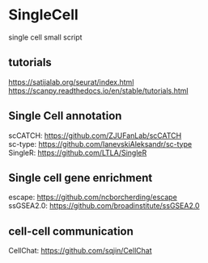 # SingleCell
single cell small script
## tutorials
https://satijalab.org/seurat/index.html<br>
https://scanpy.readthedocs.io/en/stable/tutorials.html<br>
## Single Cell annotation
scCATCH: https://github.com/ZJUFanLab/scCATCH<br>
sc-type: https://github.com/IanevskiAleksandr/sc-type<br>
SingleR: https://github.com/LTLA/SingleR<br>
## Single cell gene enrichment
escape: https://github.com/ncborcherding/escape<br>
ssGSEA2.0: https://github.com/broadinstitute/ssGSEA2.0<br>
## cell-cell communication
CellChat: https://github.com/sqjin/CellChat<br>
